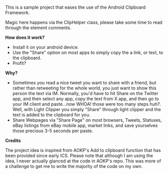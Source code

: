 This is a sample project that eases the use of the Android Clipboard Framework. 

Magic here happens via the ClipHelper class, please take some time to read through the element comments. 

<b>How does it work? </b>

- Install it on your android device. 
- Use the "Share" option on most apps to simply copy the a link, or text, to the clipboard. 
- Profit?

<b>Why?</b>

- Sometimes you read a nice tweet you want to share with a friend, but rather than retweeting for the whole world, you just want to show this person the text via IM. Normally, you'd have to hit Share on the Twitter app, and then select any app, copy the text from X app, and then go to your IM client and paste...now WHOA! those were too many steps huh?. Well, with Light Clipper you simply "Share" through light clipper and the text is added to the clipboard for you. 
- Share Webpages via "Share Page" on most browsers, Tweets, Statuses, eBay listings from eBay mobile app, market links, and save yourselves those precious 3-5 seconds per paste.

<b>Credits</b>

The project idea is inspired from AOKP's Add to clipboard function that has been provided since early ICS. Please note that although I am using the idea, I never actually glanced at the code in AOKP's repo. This was more of a challenge to get me to write the majority of the code on my own. 